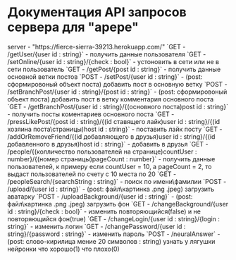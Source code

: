 <h1>Документация API запросов сервера для "apepe"</h1>
server - "https://fierce-sierra-39213.herokuapp.com/"
`GET - /getUser/{user id : string}` - получить данные пользователя
`GET - /setOnline/{user id : string}/{check : bool}` - устоновить в сети или не в сети пользователь
`GET - /getPost/{post id : string}` - получить данные основной ветки постов
`POST - /setPost/{user id : string}` - (post: сформировоный объект поста) добавить пост в основную ветку
`POST - /setBranchPost/{user id : string}/{post id : string}` - (post: сформировоный объект поста) добавить пост в ветку комментария основного поста
`GET - /getBranchPost/{user id : string}/{(основного поста)post id : string}` - получить посты коментариев основного поста
`GET - /pressLikePost/{post id : string}/{(id ставящего лайк)user id : string}/{(id хозяина поста\страницы)host id : string}` - поставить лайк посту
`GET - /addOrRemoveFriend/{(id добавляющего в друзья)user id : string}/{(id добавленного в друзья)host id : string}` - добавить в друзья
`GET - /people/{(колличество пользователей на странице)countUser : number}/{(номер страницы)pageCount : number}` - получить данные пользователей, к примеру если countUser = 10, а 
pageCount = 2, то выдаст пользователей по счету с 10 места по 20
`GET - /peopleSearch/{searchString : string}` - поиск по имени\фамилии
`POST - /upload/{user id : string}` - (post: файл\картинка .png .jpeg) загрузить аватарку
`POST - /uploadBackground/{user id : string}` - (post: файл\картинка .png .jpeg) загрузить фон
`GET - /changeBackground/{user id : string}/{check : bool}` - изменить повторяющийся(false) и не повторяющийся фон(true)
`GET - /changeLogin/{user id : string}/{login : string}` - изменить логин
`GET - /changePassword/{user id : string}/{password : string}` - изменить пароль
`POST - /neuralAnswer` - (post: слово-кирилица мение 20 символов : string) узнать у лягушки нейронки что хорошо(1) что плохо(0)
